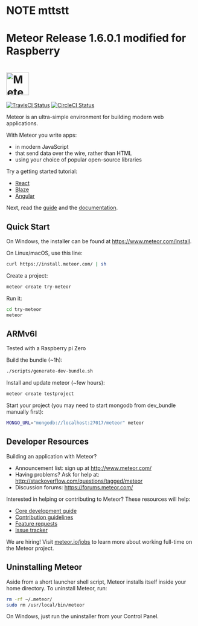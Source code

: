 # NOTE mttstt
# Meteor Release 1.6.0.1 modified for Raspberry


# <a href='https://www.meteor.com'><img src='https://user-images.githubusercontent.com/841294/26841702-0902bbee-4af3-11e7-9805-0618da66a246.png' height='60' alt='Meteor'></a>

[![TravisCI Status](https://travis-ci.org/meteor/meteor.svg?branch=devel)](https://travis-ci.org/meteor/meteor)
[![CircleCI Status](https://circleci.com/gh/meteor/meteor/tree/devel.svg?style=shield&circle-token=c2d3c041506bd493ef3795ffa4448684cfce97b8)](https://circleci.com/gh/meteor/meteor/tree/devel)

Meteor is an ultra-simple environment for building modern web
applications.

With Meteor you write apps:

* in modern JavaScript
* that send data over the wire, rather than HTML
* using your choice of popular open-source libraries

Try a getting started tutorial:
 * [React](https://www.meteor.com/tutorials/react/creating-an-app)
 * [Blaze](https://www.meteor.com/tutorials/blaze/creating-an-app)
 * [Angular](https://www.meteor.com/tutorials/angular/creating-an-app)

Next, read the [guide](https://guide.meteor.com) and the [documentation](https://docs.meteor.com/).

## Quick Start

On Windows, the installer can be found at https://www.meteor.com/install.

On Linux/macOS, use this line:

```bash
curl https://install.meteor.com/ | sh
```

Create a project:

```bash
meteor create try-meteor
```

Run it:

```bash
cd try-meteor
meteor
```

## ARMv6l

Tested with a Raspberry pi Zero

Build the bundle (~1h):
```bash
./scripts/generate-dev-bundle.sh
```

Install and update meteor (~few hours):
```bash
meteor create testproject
```

Start your project (you may need to start mongodb from dev_bundle manually first):
```bash
MONGO_URL="mongodb://localhost:27017/meteor" meteor
```

## Developer Resources

Building an application with Meteor?

* Announcement list: sign up at http://www.meteor.com/
* Having problems? Ask for help at: http://stackoverflow.com/questions/tagged/meteor
* Discussion forums: https://forums.meteor.com/

Interested in helping or contributing to Meteor?  These resources will help:

* [Core development guide](DEVELOPMENT.md)
* [Contribution guidelines](CONTRIBUTING.md)
* [Feature requests](https://github.com/meteor/meteor-feature-requests/)
* [Issue tracker](https://github.com/meteor/meteor/issues)

We are hiring!  Visit [meteor.io/jobs](https://www.meteor.io/jobs/) to
learn more about working full-time on the Meteor project.

## Uninstalling Meteor

Aside from a short launcher shell script, Meteor installs itself inside your
home directory. To uninstall Meteor, run:

```bash
rm -rf ~/.meteor/
sudo rm /usr/local/bin/meteor
```

On Windows, just run the uninstaller from your Control Panel.
